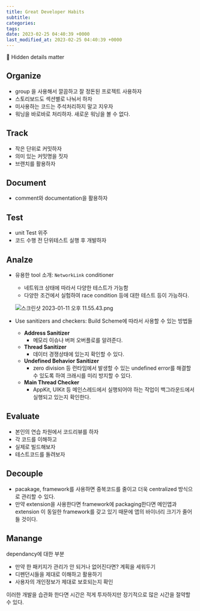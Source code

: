 ```yaml
---
title: Great Developer Habits
subtitle: 
categories: 
tags: 
date: 2023-02-25 04:40:39 +0000
last_modified_at: 2023-02-25 04:40:39 +0000
---
```


[](https://developer.apple.com/videos/play/wwdc2019/239/)

<aside>
🍏 Hidden details matter

</aside>

## Organize

- group 을 사용해서 깔끔하고 잘 정돈된 프로젝트 사용하자
- 스토리보드도 섹션별로 나눠서 하자
- 미사용하는 코드는 주석처리하지 말고 지우자
- 워닝을 바로바로 처리하자. 새로운 워닝을 볼 수 없다.

## Track

- 작은 단위로 커밋하자
- 의미 있는 커밋명을 짓자
- 브랜치를 활용하자

## Document

- comment와 documentation을 활용하자

## Test

- unit Test 위주
- 코드 수행 전 단위테스트 실행 후 개발하자

## Analze

- 유용한 tool 소개: `NetworkLink` conditioner
    - 네트워크 상태에 따라서 다양한 테스트가 가능함
    - 다양한 조건에서 실험하여 race condition 등에 대한 테스트 등이 가능하다.
    
    ![스크린샷 2023-01-11 오후 11.55.43.png](Great%20Developer%20Habits%2058ee62ebf0774b5eaa632b0f285bc968/%25E1%2584%2589%25E1%2585%25B3%25E1%2584%258F%25E1%2585%25B3%25E1%2584%2585%25E1%2585%25B5%25E1%2586%25AB%25E1%2584%2589%25E1%2585%25A3%25E1%2586%25BA_2023-01-11_%25E1%2584%258B%25E1%2585%25A9%25E1%2584%2592%25E1%2585%25AE_11.55.43.png)
    

- Use sanitizers and checkers:  Build Scheme에 따라서 사용할 수 있는 방법들
    - **Address Sanitizer**
        - 메모리 이슈나 버퍼 오버플로를 알려준다.
    - **Thread Sanitizer**
        - 데이터 경쟁상태에 있는지 확인할 수 있다.
    - **Undefined Behavior Sanitizer**
        - zero division 등 런타임에서 발생할 수 있는 undefined error를 해결할 수 있도록 하여 크래시를 미리 방지할 수 있다.
    - **Main Thread Checker**
        - AppKit, UIKit 등 메인스레드에서 실행되어야 하는 작업이 백그라운드에서 실행되고 있는지 확인한다.

## Evaluate

- 본인의 연습 차원에서 코드리뷰를 하자
- 각 코드를 이해하고
- 실제로 빌드해보자
- 테스트코드를 돌려보자

## Decouple

- pacakage, framework를 사용하면 중복코드를 줄이고 더욱 centralized 방식으로 관리할 수 있다.
- 만약 extension을 사용한다면 framework에 packaging한다면 메인앱과 extension 이 동일한 framework를 갖고 있기 때문에 앱의 바이너리 크기가 줄어들 것이다.

## Manange

dependancy에 대한 부분

- 만약 한 패키지가 관리가 안 되거나 없어진다면? 계획을 세워두기
- 디펜던시들을 제대로 이해하고 활용하기
- 사용자의 개인정보가 제대로 보호되는지 확인

이러한 개발을 습관화 한다면 시간은 적게 투자하지만 장기적으로 많은 시간을 절약할 수 있다.